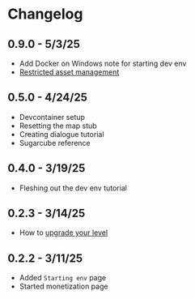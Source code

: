 # Changelog

## 0.9.0 - 5/3/25

- Add Docker on Windows note for starting dev env
- [Restricted asset management](https://docs.getlost.gg/0.9.0/reference/asset-management/)

## 0.5.0 - 4/24/25

- Devcontainer setup
- Resetting the map stub
- Creating dialogue tutorial
- Sugarcube reference

## 0.4.0 - 3/19/25

- Fleshing out the dev env tutorial

## 0.2.3 - 3/14/25

- How to [upgrade your level](https://docs.getlost.gg/0.2.3/reference/upgrading)

## 0.2.2 - 3/11/25

- Added `Starting env` page
- Started monetization page
